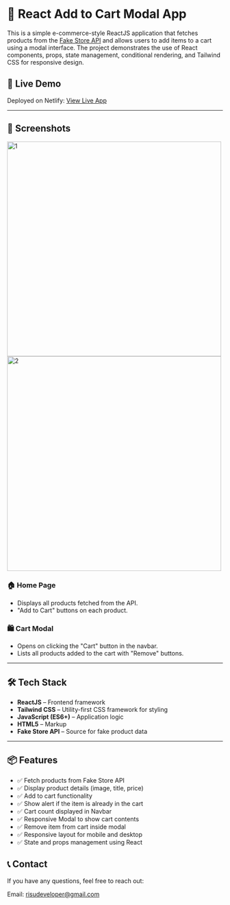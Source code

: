 # 🛒 React Add to Cart Modal App

This is a simple e-commerce-style ReactJS application that fetches products from the [Fake Store API](https://fakestoreapi.com/) and allows users to add items to a cart using a modal interface. The project demonstrates the use of React components, props, state management, conditional rendering, and Tailwind CSS for responsive design.

## 🚀 Live Demo

Deployed on Netlify: [View Live App](https://magenta-seahorse-e6b65c.netlify.app/)

---

## 📸 Screenshots
<img width="500" height="500" alt="1" src="https://github.com/user-attachments/assets/bb96f76a-b671-4c2f-b16e-f60e44550a3e" />

<img width="500" height="500" alt="2" src="https://github.com/user-attachments/assets/809c21c8-185e-49fd-a5a6-fd430c53eea3" />



### 🏠 Home Page
- Displays all products fetched from the API.
- "Add to Cart" buttons on each product.

### 🛍️ Cart Modal
- Opens on clicking the "Cart" button in the navbar.
- Lists all products added to the cart with "Remove" buttons.

---

## 🛠 Tech Stack

- **ReactJS** – Frontend framework
- **Tailwind CSS** – Utility-first CSS framework for styling
- **JavaScript (ES6+)** – Application logic
- **HTML5** – Markup
- **Fake Store API** – Source for fake product data

---

## 📦 Features

- ✅ Fetch products from Fake Store API
- ✅ Display product details (image, title, price)
- ✅ Add to cart functionality
- ✅ Show alert if the item is already in the cart
- ✅ Cart count displayed in Navbar
- ✅ Responsive Modal to show cart contents
- ✅ Remove item from cart inside modal
- ✅ Responsive layout for mobile and desktop
- ✅ State and props management using React

## 📞 Contact
If you have any questions, feel free to reach out:

Email: risudeveloper@gmail.com
